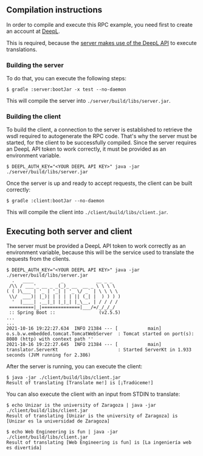 ## Compilation instructions

In order to compile and execute this RPC example, you need first to create an account at [DeepL](https://www.deepl.com/pro#developer).

This is required, because the [server makes use of the DeepL API](./server/src/main/kotlin/translator/Server.kt) to execute translations.

### Building the server

To do that, you can execute the following steps:

```shell
$ gradle :server:bootJar -x test --no-daemon
```

This will compile the server into `./server/build/libs/server.jar`.

### Building the client

To build the client, a connection to the server is established to retrieve the wsdl required to autogenerate the RPC code.
That's why the server must be started, for the client to be successfully compiled.
Since the server requires an DeepL API token to work correctly, it must be provided as an environment variable.

```shell
$ DEEPL_AUTH_KEY="<YOUR DEEPL API KEY>" java -jar ./server/build/libs/server.jar
```

Once the server is up and ready to accept requests, the client can be built correctly:

```shell
$ gradle :client:bootJar --no-daemon
```

This will compile the client into `./client/build/libs/client.jar`.

## Executing both server and client

The server must be provided a DeepL API token to work correctly as an environment variable, because this will be
the service used to translate the requests from the clients.

```shell
$ DEEPL_AUTH_KEY="<YOUR DEEPL API KEY>" java -jar ./server/build/libs/server.jar
  .   ____          _            __ _ _
 /\\ / ___'_ __ _ _(_)_ __  __ _ \ \ \ \
( ( )\___ | '_ | '_| | '_ \/ _` | \ \ \ \
 \\/  ___)| |_)| | | | | || (_| |  ) ) ) )
  '  |____| .__|_| |_|_| |_\__, | / / / /
 =========|_|==============|___/=/_/_/_/
 :: Spring Boot ::                (v2.5.5)
...
...
2021-10-16 19:22:27.634  INFO 21384 --- [           main] o.s.b.w.embedded.tomcat.TomcatWebServer  : Tomcat started on port(s): 8080 (http) with context path ''
2021-10-16 19:22:27.645  INFO 21384 --- [           main] translator.ServerKt                      : Started ServerKt in 1.933 seconds (JVM running for 2.386)
```

After the server is running, you can execute the client:

```shell
$ java -jar ./client/build/libs/client.jar
Result of translating [Translate me!] is [¡Tradúceme!]
```

You can also execute the client with an input from STDIN to translate:

```shell
$ echo Unizar is the university of Zaragoza | java -jar ./client/build/libs/client.jar
Result of translating [Unizar is the university of Zaragoza] is [Unizar es la universidad de Zaragoza]

$ echo Web Engineering is fun | java -jar ./client/build/libs/client.jar
Result of translating [Web Engineering is fun] is [La ingeniería web es divertida]
```
